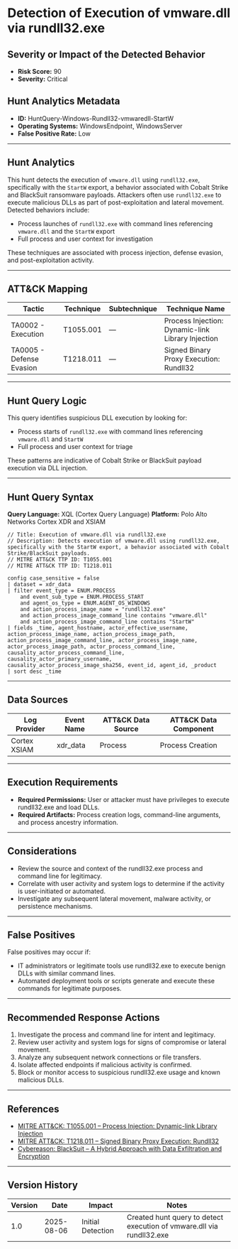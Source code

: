 # Detection of Execution of vmware.dll via rundll32.exe

## Severity or Impact of the Detected Behavior

- **Risk Score:** 90
- **Severity:** Critical

## Hunt Analytics Metadata

- **ID:** HuntQuery-Windows-Rundll32-vmwaredll-StartW
- **Operating Systems:** WindowsEndpoint, WindowsServer
- **False Positive Rate:** Low

---

## Hunt Analytics

This hunt detects the execution of `vmware.dll` using `rundll32.exe`, specifically with the `StartW` export, a behavior associated with Cobalt Strike and BlackSuit ransomware payloads. Attackers often use `rundll32.exe` to execute malicious DLLs as part of post-exploitation and lateral movement. Detected behaviors include:

- Process launches of `rundll32.exe` with command lines referencing `vmware.dll` and the `StartW` export
- Full process and user context for investigation

These techniques are associated with process injection, defense evasion, and post-exploitation activity.

---

## ATT&CK Mapping

| Tactic                        | Technique   | Subtechnique | Technique Name                                 |
|------------------------------|-------------|--------------|-----------------------------------------------|
| TA0002 - Execution           | T1055.001   | —            | Process Injection: Dynamic-link Library Injection |
| TA0005 - Defense Evasion     | T1218.011   | —            | Signed Binary Proxy Execution: Rundll32        |

---

## Hunt Query Logic

This query identifies suspicious DLL execution by looking for:

- Process starts of `rundll32.exe` with command lines referencing `vmware.dll` and `StartW`
- Full process and user context for triage

These patterns are indicative of Cobalt Strike or BlackSuit payload execution via DLL injection.

---

## Hunt Query Syntax

**Query Language:** XQL (Cortex Query Language)
**Platform:** Polo Alto Networks Cortex XDR and XSIAM

```xql
// Title: Execution of vmware.dll via rundll32.exe
// Description: Detects execution of vmware.dll using rundll32.exe, specifically with the StartW export, a behavior associated with Cobalt Strike/BlackSuit payloads.
// MITRE ATT&CK TTP ID: T1055.001
// MITRE ATT&CK TTP ID: T1218.011

config case_sensitive = false
| dataset = xdr_data
| filter event_type = ENUM.PROCESS
    and event_sub_type = ENUM.PROCESS_START
    and agent_os_type = ENUM.AGENT_OS_WINDOWS
    and action_process_image_name = "rundll32.exe"
    and action_process_image_command_line contains "vmware.dll"
    and action_process_image_command_line contains "StartW"
| fields _time, agent_hostname, actor_effective_username, action_process_image_name, action_process_image_path, action_process_image_command_line, actor_process_image_name, actor_process_image_path, actor_process_command_line, causality_actor_process_command_line, causality_actor_primary_username, causality_actor_process_image_sha256, event_id, agent_id, _product
| sort desc _time
```

---

## Data Sources

| Log Provider   | Event Name   | ATT&CK Data Source  | ATT&CK Data Component  |
|----------------|--------------|---------------------|------------------------|
| Cortex XSIAM   | xdr_data     | Process             | Process Creation       |

---

## Execution Requirements

- **Required Permissions:** User or attacker must have privileges to execute rundll32.exe and load DLLs.
- **Required Artifacts:** Process creation logs, command-line arguments, and process ancestry information.

---

## Considerations

- Review the source and context of the rundll32.exe process and command line for legitimacy.
- Correlate with user activity and system logs to determine if the activity is user-initiated or automated.
- Investigate any subsequent lateral movement, malware activity, or persistence mechanisms.

---

## False Positives

False positives may occur if:

- IT administrators or legitimate tools use rundll32.exe to execute benign DLLs with similar command lines.
- Automated deployment tools or scripts generate and execute these commands for legitimate purposes.

---

## Recommended Response Actions

1. Investigate the process and command line for intent and legitimacy.
2. Review user activity and system logs for signs of compromise or lateral movement.
3. Analyze any subsequent network connections or file transfers.
4. Isolate affected endpoints if malicious activity is confirmed.
5. Block or monitor access to suspicious rundll32.exe usage and known malicious DLLs.

---

## References

- [MITRE ATT&CK: T1055.001 – Process Injection: Dynamic-link Library Injection](https://attack.mitre.org/techniques/T1055/001/)
- [MITRE ATT&CK: T1218.011 – Signed Binary Proxy Execution: Rundll32](https://attack.mitre.org/techniques/T1218/011/)
- [Cybereason: BlackSuit – A Hybrid Approach with Data Exfiltration and Encryption](https://www.cybereason.com/blog/blacksuit-data-exfil)

---

## Version History

| Version | Date       | Impact            | Notes                                                                                      |
|---------|------------|-------------------|--------------------------------------------------------------------------------------------|
| 1.0     | 2025-08-06 | Initial Detection | Created hunt query to detect execution of vmware.dll via rundll32.exe                      |
